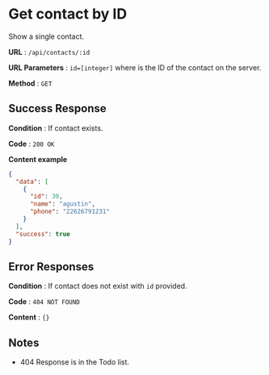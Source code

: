 # Get contact by ID

Show a single contact.

**URL** : `/api/contacts/:id`

**URL Parameters** : `id=[integer]` where is the ID of the contact on the
server.

**Method** : `GET`

## Success Response

**Condition** : If contact exists.

**Code** : `200 OK`

**Content example**

```json
{
  "data": [
    {
      "id": 30,
      "name": "agustin",
      "phone": "22626791231"
    }
  ],
  "success": true
}
```

## Error Responses

**Condition** : If contact does not exist with `id` provided.

**Code** : `404 NOT FOUND`

**Content** : `{}`

## Notes

* 404 Response is in the Todo list.
